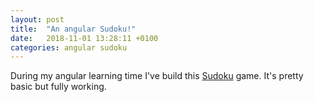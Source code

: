 ```yaml
---
layout: post
title:  "An angular Sudoku!"
date:   2018-11-01 13:28:11 +0100
categories: angular sudoku
---
```

During my angular learning time I've build this [Sudoku](/sudoku) game.
It's pretty basic but fully working.

